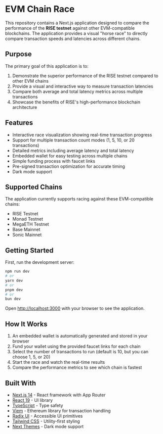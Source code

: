 # EVM Chain Race

This repository contains a Next.js application designed to compare the performance of the **RISE testnet** against other EVM-compatible blockchains. The application provides a visual "horse race" to directly compare transaction speeds and latencies across different chains.

## Purpose

The primary goal of this application is to:

1. Demonstrate the superior performance of the RISE testnet compared to other EVM chains
2. Provide a visual and interactive way to measure transaction latencies 
3. Compare both average and total latency metrics across multiple transactions
4. Showcase the benefits of RISE's high-performance blockchain architecture

## Features

- Interactive race visualization showing real-time transaction progress
- Support for multiple transaction count modes (1, 5, 10, or 20 transactions)
- Detailed metrics including average latency and total latency
- Embedded wallet for easy testing across multiple chains
- Simple funding process with faucet links
- Pre-signed transaction optimization for accurate timing
- Dark mode support

## Supported Chains

The application currently supports racing against these EVM-compatible chains:
- RISE Testnet
- Monad Testnet
- MegaETH Testnet
- Base Mainnet
- Sonic Mainnet

## Getting Started

First, run the development server:

```bash
npm run dev
# or
yarn dev
# or
pnpm dev
# or
bun dev
```

Open [http://localhost:3000](http://localhost:3000) with your browser to see the application.

## How It Works

1. An embedded wallet is automatically generated and stored in your browser
2. Fund your wallet using the provided faucet links for each chain
3. Select the number of transactions to run (default is 10, but you can choose 1, 5, or 20)
4. Start the race and watch the real-time results
5. Compare the performance metrics to see which chain is fastest

## Built With

- [Next.js 14](https://nextjs.org) - React framework with App Router
- [React 19](https://react.dev) - UI library
- [TypeScript](https://www.typescriptlang.org) - Type safety
- [Viem](https://viem.sh) - Ethereum library for transaction handling
- [Radix UI](https://www.radix-ui.com) - Accessible UI primitives
- [Tailwind CSS](https://tailwindcss.com) - Utility-first styling
- [Next Themes](https://github.com/pacocoursey/next-themes) - Dark mode support